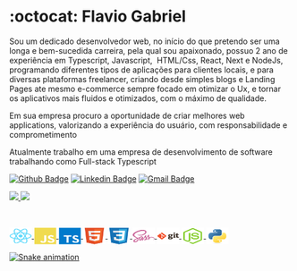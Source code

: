 # :octocat: Flavio Gabriel  
Sou um dedicado desenvolvedor web, no início do que pretendo ser uma longa e bem-sucedida carreira, pela qual sou apaixonado, possuo 2 ano de experiência em Typescript, Javascript,  HTML/Css, React, Next e NodeJs, programando diferentes tipos de aplicações para clientes locais, e para diversas plataformas freelancer, criando desde simples blogs e Landing Pages ate mesmo e-commerce sempre focado em otimizar o Ux, e tornar os aplicativos mais fluidos e otimizados, com o máximo de qualidade.

Em sua empresa procuro a oportunidade de criar melhores web applications, valorizando a experiência do usuário, com responsabilidade e comprometimento

Atualmente trabalho em uma empresa de desenvolvimento de software
trabalhando como Full-stack Typescript
  
[![Github Badge](https://img.shields.io/badge/-Github-000?style=flat-square&logo=Github&logoColor=white)](https://github.com/GabDevjs)
[![Linkedin Badge](https://img.shields.io/badge/-LinkedIn-blue?style=flat-square&logo)](https://www.linkedin.com/in/flavio-gabriel77/)
[![Gmail Badge](https://img.shields.io/badge/-Gmail-c14438?style=flat-square&logo=Gmail&logoColor=white)](mailto:flaviogabrieljoobs@gmail.com)
  

<div>
  <a href="https://github.com/GabrielJS77">
  <img height="160em" src="https://github-readme-stats.vercel.app/api?username=GabDevjs&show_icons=true&theme=dark&include_all_commits=true&count_private=true"/>
  <img height="160em" src="https://github-readme-stats.vercel.app/api/top-langs/?username=GabDevjs&layout=compact&langs_count=16&theme=dark"/>
</div>
  
##
<div style="display: inline_block"><br>
  <img align="center" alt="Gab-React" height="30" width="40" src="https://raw.githubusercontent.com/devicons/devicon/master/icons/react/react-original.svg">
  <img align="center" alt="Gab-Js" height="30" width="40" src="https://raw.githubusercontent.com/devicons/devicon/master/icons/javascript/javascript-plain.svg">
  <img align="center" alt="Gab-Ts" height="30" width="40" src="https://raw.githubusercontent.com/devicons/devicon/master/icons/typescript/typescript-plain.svg">
  <img align="center" alt="Gab-HTML" height="30" width="40" src="https://raw.githubusercontent.com/devicons/devicon/master/icons/html5/html5-original.svg">
  <img align="center" alt="Gab-CSS" height="30" width="40" src="https://raw.githubusercontent.com/devicons/devicon/master/icons/css3/css3-original.svg">
  <img align="center" alt="Gab-SASS" height="30" width="40" src="https://raw.githubusercontent.com/devicons/devicon/master/icons/sass/sass-original.svg">
  <img align="center" alt="Gab-git" height="30" width="40" src="https://raw.githubusercontent.com/devicons/devicon/master/icons/git/git-original-wordmark.svg">
  <img align="center" alt="Gab-NODEJS" height="30" width="40" src="https://raw.githubusercontent.com/devicons/devicon/master/icons/nodejs/nodejs-original.svg">
  <img align="center" alt="Gab-PYTHON" height="30" width="40" src="https://raw.githubusercontent.com/devicons/devicon/master/icons/python/python-original.svg">
</div>
  
  ![Snake animation](https://github.com/GabDevjs/GabDevjs/blob/output/github-contribution-grid-snake.svg)
